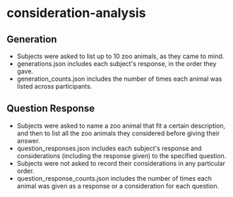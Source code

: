 # consideration-analysis
## Generation
* Subjects were asked to list up to 10 zoo animals, as they came to mind.  
* generations.json includes each subject's response, in the order they gave.  
* generation_counts.json includes the number of times each animal was listed across participants.  
## Question Response
* Subjects were asked to name a zoo animal that fit a certain description, and then to list all the zoo animals they considered before giving their answer.  
* question_responses.json includes each subject's response and considerations (including the response given) to the specified question.  
* Subjects were not asked to record their considerations in any particular order.  
* question_response_counts.json includes the number of times each animal was given as a response or a consideration for each question.    
